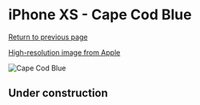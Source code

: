 # iPhone XS - Cape Cod Blue

[Return to previous page](/iphone_x)

[High-resolution image from Apple](https://store.storeimages.cdn-apple.com/8756/as-images.apple.com/is/MRX02?wid=4500&hei=4500&fmt=png)

<div style="width: 500px"><img src="/almost_uncompressed/MRX02.webp" alt="Cape Cod Blue"></div>

## Under construction
